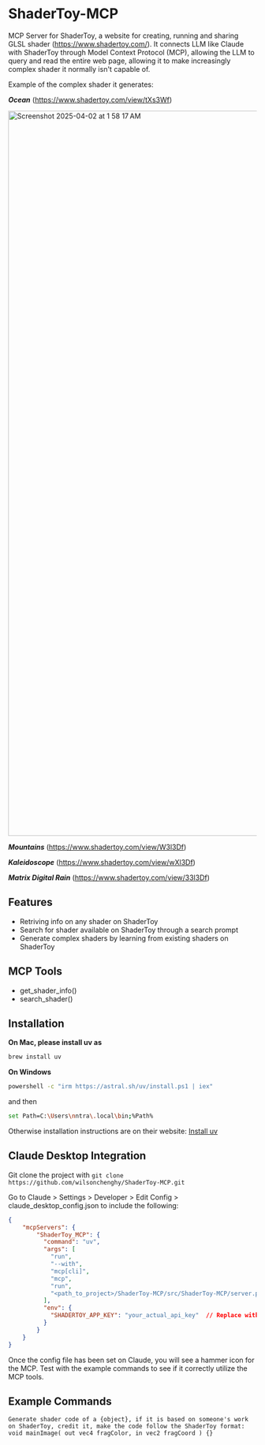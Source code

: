 # ShaderToy-MCP

MCP Server for ShaderToy, a website for creating, running and sharing GLSL shader (https://www.shadertoy.com/). It connects LLM like Claude with ShaderToy through Model Context Protocol (MCP), allowing the LLM to query and read the entire web page, allowing it to make increasingly complex shader it normally isn't capable of.

Example of the complex shader it generates:

***Ocean*** (https://www.shadertoy.com/view/tXs3Wf)

<img width="1470" alt="Screenshot 2025-04-02 at 1 58 17 AM" src="https://github.com/user-attachments/assets/40907327-111d-41eb-831e-831d36d7473a" />

***Mountains*** (https://www.shadertoy.com/view/W3l3Df)

***Kaleidoscope*** (https://www.shadertoy.com/view/wXl3Df)

***Matrix Digital Rain*** (https://www.shadertoy.com/view/33l3Df)


## Features
- Retriving info on any shader on ShaderToy
- Search for shader available on ShaderToy through a search prompt
- Generate complex shaders by learning from existing shaders on ShaderToy

## MCP Tools 
- get_shader_info()
- search_shader()

## Installation
**On Mac, please install uv as**
```bash
brew install uv
```
**On Windows**
```bash
powershell -c "irm https://astral.sh/uv/install.ps1 | iex" 
```
and then
```bash
set Path=C:\Users\nntra\.local\bin;%Path%
```

Otherwise installation instructions are on their website: [Install uv](https://docs.astral.sh/uv/getting-started/installation/)

## Claude Desktop Integration

Git clone the project with `git clone https://github.com/wilsonchenghy/ShaderToy-MCP.git`

Go to Claude > Settings > Developer > Edit Config > claude_desktop_config.json to include the following:

```json
{
    "mcpServers": {
        "ShaderToy_MCP": {
          "command": "uv",
          "args": [
            "run",
            "--with",
            "mcp[cli]",
            "mcp",
            "run",
            "<path_to_project>/ShaderToy-MCP/src/ShaderToy-MCP/server.py"
          ],
          "env": {
            "SHADERTOY_APP_KEY": "your_actual_api_key"  // Replace with your API key
          }
        }
    }
}
```

Once the config file has been set on Claude, you will see a hammer icon for the MCP. Test with the example commands to see if it correctly utilize the MCP tools.


## Example Commands

`Generate shader code of a {object}, if it is based on someone's work on ShaderToy, credit it, make the code follow the ShaderToy format: void mainImage( out vec4 fragColor, in vec2 fragCoord ) {}`

